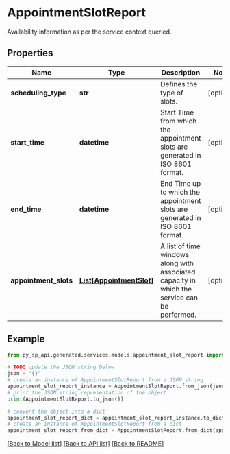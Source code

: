 # AppointmentSlotReport

Availability information as per the service context queried.

## Properties

Name | Type | Description | Notes
------------ | ------------- | ------------- | -------------
**scheduling_type** | **str** | Defines the type of slots. | [optional] 
**start_time** | **datetime** | Start Time from which the appointment slots are generated in ISO 8601 format. | [optional] 
**end_time** | **datetime** | End Time up to which the appointment slots are generated in ISO 8601 format. | [optional] 
**appointment_slots** | [**List[AppointmentSlot]**](AppointmentSlot.md) | A list of time windows along with associated capacity in which the service can be performed. | [optional] 

## Example

```python
from py_sp_api.generated.services.models.appointment_slot_report import AppointmentSlotReport

# TODO update the JSON string below
json = "{}"
# create an instance of AppointmentSlotReport from a JSON string
appointment_slot_report_instance = AppointmentSlotReport.from_json(json)
# print the JSON string representation of the object
print(AppointmentSlotReport.to_json())

# convert the object into a dict
appointment_slot_report_dict = appointment_slot_report_instance.to_dict()
# create an instance of AppointmentSlotReport from a dict
appointment_slot_report_from_dict = AppointmentSlotReport.from_dict(appointment_slot_report_dict)
```
[[Back to Model list]](../README.md#documentation-for-models) [[Back to API list]](../README.md#documentation-for-api-endpoints) [[Back to README]](../README.md)



